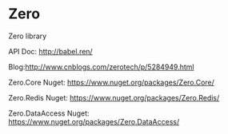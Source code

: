 # Zero
Zero library  

API Doc: http://babel.ren/  

Blog:http://www.cnblogs.com/zerotech/p/5284949.html  

Zero.Core Nuget: https://www.nuget.org/packages/Zero.Core/  

Zero.Redis Nuget: https://www.nuget.org/packages/Zero.Redis/  

Zero.DataAccess Nuget: https://www.nuget.org/packages/Zero.DataAccess/  


